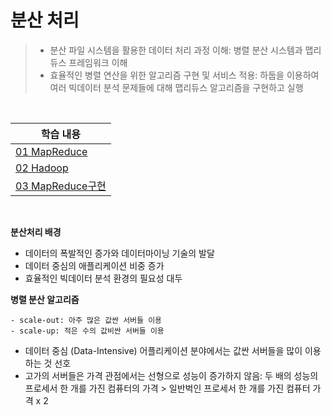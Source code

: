# 분산 처리

> - 분산 파일 시스템을 활용한 데이터 처리 과정 이해: 병렬 분산 시스템과 맵리듀스 프레임워크 이해
> - 효율적인 병렬 연산을 위한 알고리즘 구현 및 서비스 적용: 하둡을 이용하여 여러 빅데이터 분석 문제들에 대해 맵리듀스 알고리즘을 구현하고 실행

<br>

| 학습 내용                                 |
| ----------------------------------------- |
| [01 MapReduce](./01_MapReduce.md)         |
| [02 Hadoop](./02_Hadoop.md)               |
| [03 MapReduce구현](./03_MapReduce구현.md) |

<br>

**분산처리 배경**

- 데이터의 폭발적인 증가와 데이터마이닝 기술의 발달
- 데이터 중심의 애플리케이션 비중 증가
- 효율적인 빅데이터 분석 환경의 필요성 대두

**병렬 분산 알고리즘**

```
- scale-out: 아주 많은 값싼 서버들 이용
- scale-up: 적은 수의 값비싼 서버들 이용
```

- 데이터 중심 (Data-Intensive) 어플리케이션 분야에서는 값싼 서버들을 많이 이용하는 것 선호
- 고가의 서버들은 가격 관점에서는 선형으로 성능이 증가하지 않음: 두 배의 성능의 프로세서 한 개를 가진 컴퓨터의 가격 > 일반벅인 프로세서 한 개를 가진 컴퓨터 가격 x 2
